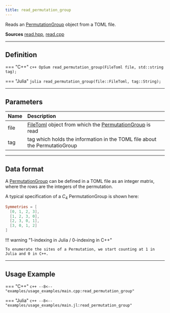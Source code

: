 ```yaml
---
title: read_permutation_group
---
```


Reads an [PermutationGroup](../symmetries/permutation_group.md) object from a TOML file.

**Sources** [read.hpp](https://github.com/awietek/xdiag/blob/main/xdiag/io/read.hpp), [read.cpp](https://github.com/awietek/xdiag/blob/main/xdiag/io/read.cpp)

---

## Definition


=== "C++"
	```c++
	OpSum read_permutation_group(FileToml file, std::string tag);
	```
	
=== "Julia"
	```julia
	read_permutation_group(file::FileToml, tag::String);
	```

---

## Parameters

| Name | Description                                                                                                   |   |
|:-----|:--------------------------------------------------------------------------------------------------------------|---|
| file | [FileToml](file_toml.md) object from which the [PermutationGroup](../symmetries/permutation_group.md) is read |   |
| tag  | tag which holds the information in the TOML file about the PermutatioGroup                                    |   |

---

## Data format

A  [PermutationGroup](../symmetries/permutation_group.md) can be defined in a TOML file as an integer matrix, where the rows are the integers of the permutation.

A typical specification of a $C_4$ PermutationGroup is shown here:

```toml
Symmetries = [
  [0, 1, 2, 3],
  [1, 2, 3, 0],
  [2, 3, 0, 1],
  [3, 0, 1, 2]
]
```

!!! warning "1-indexing in Julia / 0-indexing in C++"

	To enumerate the sites of a Permutation, we start counting at 1 in Julia and 0 in C++.
	

---

## Usage Example

=== "C++"
	```c++
	--8<-- "examples/usage_examples/main.cpp:read_permutation_group"
	```

=== "Julia"
	```c++
	--8<-- "examples/usage_examples/main.jl:read_permutation_group"
	```

